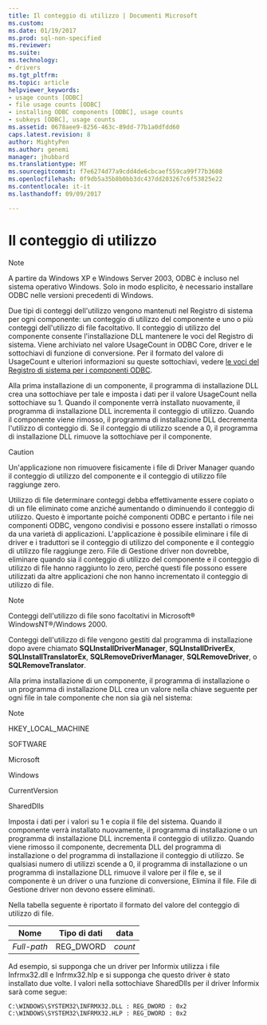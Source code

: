 ```yaml
---
title: Il conteggio di utilizzo | Documenti Microsoft
ms.custom: 
ms.date: 01/19/2017
ms.prod: sql-non-specified
ms.reviewer: 
ms.suite: 
ms.technology:
- drivers
ms.tgt_pltfrm: 
ms.topic: article
helpviewer_keywords:
- usage counts [ODBC]
- file usage counts [ODBC]
- installing ODBC components [ODBC], usage counts
- subkeys [ODBC], usage counts
ms.assetid: 0678aee9-8256-463c-89dd-77b1a0dfdd60
caps.latest.revision: 8
author: MightyPen
ms.author: genemi
manager: jhubbard
ms.translationtype: MT
ms.sourcegitcommit: f7e6274d77a9cdd4de6cbcaef559ca99f77b3608
ms.openlocfilehash: 0f9db5a35b8b0bb3dc437dd203267c6f53825e22
ms.contentlocale: it-it
ms.lasthandoff: 09/09/2017

---
```

# <a name="usage-counting"></a>Il conteggio di utilizzo
> [!NOTE]  
>  A partire da Windows XP e Windows Server 2003, ODBC è incluso nel sistema operativo Windows. Solo in modo esplicito, è necessario installare ODBC nelle versioni precedenti di Windows.  
  
 Due tipi di conteggi dell'utilizzo vengono mantenuti nel Registro di sistema per ogni componente: un conteggio di utilizzo del componente e uno o più conteggi dell'utilizzo di file facoltativo. Il conteggio di utilizzo del componente consente l'installazione DLL mantenere le voci del Registro di sistema. Viene archiviato nel valore UsageCount in ODBC Core, driver e le sottochiavi di funzione di conversione. Per il formato del valore di UsageCount e ulteriori informazioni su queste sottochiavi, vedere [le voci del Registro di sistema per i componenti ODBC](../../../odbc/reference/install/registry-entries-for-odbc-components.md).  
  
 Alla prima installazione di un componente, il programma di installazione DLL crea una sottochiave per tale e imposta i dati per il valore UsageCount nella sottochiave su 1. Quando il componente verrà installato nuovamente, il programma di installazione DLL incrementa il conteggio di utilizzo. Quando il componente viene rimosso, il programma di installazione DLL decrementa l'utilizzo di conteggio di. Se il conteggio di utilizzo scende a 0, il programma di installazione DLL rimuove la sottochiave per il componente.  
  
> [!CAUTION]  
>  Un'applicazione non rimuovere fisicamente i file di Driver Manager quando il conteggio di utilizzo del componente e il conteggio di utilizzo file raggiunge zero.  
  
 Utilizzo di file determinare conteggi debba effettivamente essere copiato o di un file eliminato come anziché aumentando o diminuendo il conteggio di utilizzo. Questo è importante poiché componenti ODBC e pertanto i file nei componenti ODBC, vengono condivisi e possono essere installati o rimosso da una varietà di applicazioni. L'applicazione è possibile eliminare i file di driver e i traduttori se il conteggio di utilizzo del componente e il conteggio di utilizzo file raggiunge zero. File di Gestione driver non dovrebbe, eliminare quando sia il conteggio di utilizzo del componente e il conteggio di utilizzo di file hanno raggiunto lo zero, perché questi file possono essere utilizzati da altre applicazioni che non hanno incrementato il conteggio di utilizzo di file.  
  
> [!NOTE]  
>  Conteggi dell'utilizzo di file sono facoltativi in Microsoft® WindowsNT®/Windows 2000.  
  
 Conteggi dell'utilizzo di file vengono gestiti dal programma di installazione dopo avere chiamato **SQLInstallDriverManager**, **SQLInstallDriverEx**, **SQLInstallTranslatorEx**, **SQLRemoveDriverManager**, **SQLRemoveDriver**, o **SQLRemoveTranslator**.  
  
 Alla prima installazione di un componente, il programma di installazione o un programma di installazione DLL crea un valore nella chiave seguente per ogni file in tale componente che non sia già nel sistema:  
  
> [!NOTE]  
>  HKEY_LOCAL_MACHINE  
>   
>  SOFTWARE  
>   
>  Microsoft  
>   
>  Windows  
>   
>  CurrentVersion  
>   
>  SharedDlls  
  
 Imposta i dati per i valori su 1 e copia il file del sistema. Quando il componente verrà installato nuovamente, il programma di installazione o un programma di installazione DLL incrementa il conteggio di utilizzo. Quando viene rimosso il componente, decrementa DLL del programma di installazione o del programma di installazione il conteggio di utilizzo. Se qualsiasi numero di utilizzi scende a 0, il programma di installazione o un programma di installazione DLL rimuove il valore per il file e, se il componente è un driver o una funzione di conversione, Elimina il file. File di Gestione driver non devono essere eliminati.  
  
 Nella tabella seguente è riportato il formato del valore del conteggio di utilizzo di file.  
  
|Nome|Tipo di dati|data|  
|----------|---------------|----------|  
|*Full-path*|REG_DWORD|*count*|  
  
 Ad esempio, si supponga che un driver per Informix utilizza i file Infrmx32.dll e Infrmx32.hlp e si supponga che questo driver è stato installato due volte. I valori nella sottochiave SharedDlls per il driver Informix sarà come segue:  
  
```  
C:\WINDOWS\SYSTEM32\INFRMX32.DLL : REG_DWORD : 0x2  
C:\WINDOWS\SYSTEM32\INFRMX32.HLP : REG_DWORD : 0x2  
```

